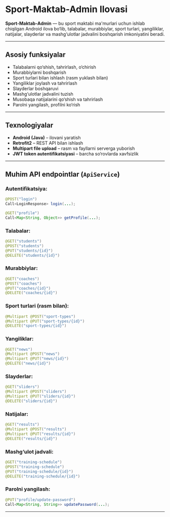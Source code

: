 #  Sport-Maktab-Admin Ilovasi

**Sport-Maktab-Admin** — bu sport maktabi ma'murlari uchun ishlab chiqilgan Android ilova bo‘lib, talabalar, murabbiylar, sport turlari, yangiliklar, natijalar, slayderlar va mashg‘ulotlar jadvalini boshqarish imkoniyatini beradi.

---



##  Asosiy funksiyalar

-  Talabalarni qo‘shish, tahrirlash, o‘chirish
-  Murabbiylarni boshqarish
-  Sport turlari bilan ishlash (rasm yuklash bilan)
-  Yangiliklar joylash va tahrirlash
- Slayderlar boshqaruvi
-  Mashg‘ulotlar jadvalini tuzish
-  Musobaqa natijalarini qo‘shish va tahrirlash
-  Parolni yangilash, profilni ko‘rish

---

##  Texnologiyalar

- **Android (Java)** – ilovani yaratish
- **Retrofit2** – REST API bilan ishlash
- **Multipart file upload** – rasm va fayllarni serverga yuborish
- **JWT token autentifikatsiyasi** – barcha so‘rovlarda xavfsizlik

---

##  Muhim API endpointlar (`ApiService`)

###  Autentifikatsiya:
```java
@POST("login")
Call<LoginResponse> login(...);

@GET("profile")
Call<Map<String, Object>> getProfile(...);
```

###  Talabalar:
```java
@GET("students")
@POST("students")
@PUT("students/{id}")
@DELETE("students/{id}")
```

###  Murabbiylar:
```java
@GET("coaches")
@POST("coaches")
@PUT("coaches/{id}")
@DELETE("coaches/{id}")
```

###  Sport turlari (rasm bilan):
```java
@Multipart @POST("sport-types")
@Multipart @PUT("sport-types/{id}")
@DELETE("sport-types/{id}")
```

###  Yangiliklar:
```java
@GET("news")
@Multipart @POST("news")
@Multipart @PUT("news/{id}")
@DELETE("news/{id}")
```

###  Slayderlar:
```java
@GET("sliders")
@Multipart @POST("sliders")
@Multipart @PUT("sliders/{id}")
@DELETE("sliders/{id}")
```

###  Natijalar:
```java
@GET("results")
@Multipart @POST("results")
@Multipart @PUT("results/{id}")
@DELETE("results/{id}")
```

###  Mashg‘ulot jadvali:
```java
@GET("training-schedule")
@POST("training-schedule")
@PUT("training-schedule/{id}")
@DELETE("training-schedule/{id}")
```

###  Parolni yangilash:
```java
@PUT("profile/update-password")
Call<Map<String, String>> updatePassword(...);
```

---


